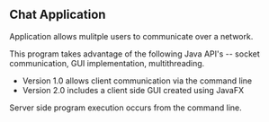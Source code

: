 ## Chat Application 

Application allows mulitple users to communicate over a network. 

This program takes advantage of the following Java API's -- socket communication, GUI implementation, multithreading.

- Version 1.0 allows client communication via the command line
- Version 2.0 includes a client side GUI created using JavaFX

Server side program execution occurs from the command line.
